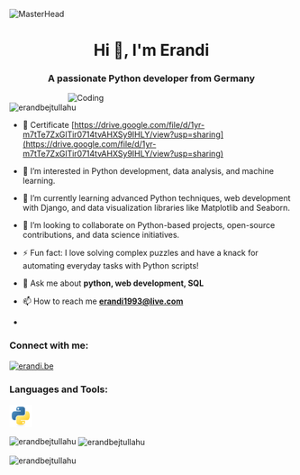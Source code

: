 ![MasterHead](https://1.bp.blogspot.com/-7A4WynwLsMw/XbBpCXG8fHI/AAAAAAAAMt4/uOa1bpLskYgrwGbllhSu2SDj_Mig8SXJQCLcBGAsYHQ/s1600/2000_600px.gif)
<h1 align="center">Hi 👋, I'm Erandi</h1>
<h3 align="center">A passionate Python developer from Germany</h3>
<img align="right" alt="Coding" width="400" src="https://cdn.dribbble.com/users/1162077/screenshots/3848914/programmer.gif">

<p align="left"> <img src="https://komarev.com/ghpvc/?username=erandbejtullahu&label=Profile%20views&color=0e75b6&style=flat" alt="erandbejtullahu" /> </p>

- 📄 Certificate [https://drive.google.com/file/d/1yr-m7tTe7ZxGlTir0714tvAHXSy9IHLY/view?usp=sharing](https://drive.google.com/file/d/1yr-m7tTe7ZxGlTir0714tvAHXSy9IHLY/view?usp=sharing)
- 👀 I’m interested in Python development, data analysis, and machine learning.
- 🌱 I’m currently learning advanced Python techniques, web development with Django, and data visualization libraries like Matplotlib and Seaborn.
- 💞️ I’m looking to collaborate on Python-based projects, open-source contributions, and data science initiatives.
- ⚡ Fun fact: I love solving complex puzzles and have a knack for automating everyday tasks with Python scripts!
- 💬 Ask me about **python, web development, SQL**

- 📫 How to reach me **erandi1993@live.com**
- 

<h3 align="left">Connect with me:</h3>
<p align="left">
<a href="https://instagram.com/erandi.be" target="blank"><img align="center" src="https://raw.githubusercontent.com/rahuldkjain/github-profile-readme-generator/master/src/images/icons/Social/instagram.svg" alt="erandi.be" height="30" width="40" /></a>
</p>

<h3 align="left">Languages and Tools:</h3>
<p align="left"> <a href="https://www.python.org" target="_blank" rel="noreferrer"> <img src="https://raw.githubusercontent.com/devicons/devicon/master/icons/python/python-original.svg" alt="python" width="40" height="40"/> </a> </p>

<p><img align="left" src="https://github-readme-stats.vercel.app/api/top-langs?username=erandbejtullahu&show_icons=true&locale=en&layout=compact" alt="erandbejtullahu" /></p>

<p>&nbsp;<img align="center" src="https://github-readme-stats.vercel.app/api?username=erandbejtullahu&show_icons=true&locale=en" alt="erandbejtullahu" /></p>

<p><img align="center" src="https://github-readme-streak-stats.herokuapp.com/?user=erandbejtullahu&" alt="erandbejtullahu" /></p>
